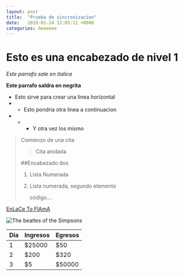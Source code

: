 ```yaml
---
layout: post
title:  "Prueba de sincronizacion"
date:   2018-01-24 12:05:11 +0000
categories: ñeeeeee
---
```


# Esto es una encabezado de nivel 1

_Este parrafo sale en italica_

__Este parrafo saldra en negrita__

* Esto sirve para crear una linea horizontal
* * Esto pondria otra linea a continuacion
* * * Y otra vez los mismo

> Comienzo de una cita
> > Cita anidada
>
> ##Encabezado dos
> 
> 1. Lista Numerada
> 1. Lista numerada, segundo elemento
>
>    código....

[EnLaCe To FlAmA](http://google.es "Este enlace te lanza a google")

![The beatles of the Simpsons](https://images.alphacoders.com/117/thumb-1920-11743.jpg "The beatles of the Simpsons")

Día | Ingresos | Egresos
--- | --- | ---
1 | $25000 | $50
2 | $200 | $320
3 | $5 | $50000